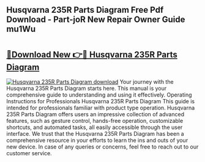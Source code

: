 ## Husqvarna 235R Parts Diagram Free Pdf Download - Part-joR New Repair Owner Guide mu1Wu

# <h2><a href="http://dfhxaw.blite.top/?on=Husqvarna+235R+Parts+Diagram">🔗Download New 👉🔴 Husqvarna 235R Parts Diagram</a></h2>

[![Husqvarna 235R Parts Diagram download](https://i.imgur.com/lujVjoI.png)](http://dfhxaw.blite.top/?on=Husqvarna+235R+Parts+Diagram)
Your journey with the Husqvarna 235R Parts Diagram starts here. This manual is your comprehensive guide to understanding and using it effectively. Operating Instructions for Professionals Husqvarna 235R Parts Diagram This guide is intended for professionals familiar with product type operation. Husqvarna 235R Parts Diagram offers users an impressive collection of advanced features, such as gesture control, hands-free operation, customizable shortcuts, and automated tasks, all easily accessible through the user interface. We trust that the Husqvarna 235R Parts Diagram has been a comprehensive resource in your efforts to learn the ins and outs of your new device. In case of any queries or concerns, feel free to reach out to our customer service.
